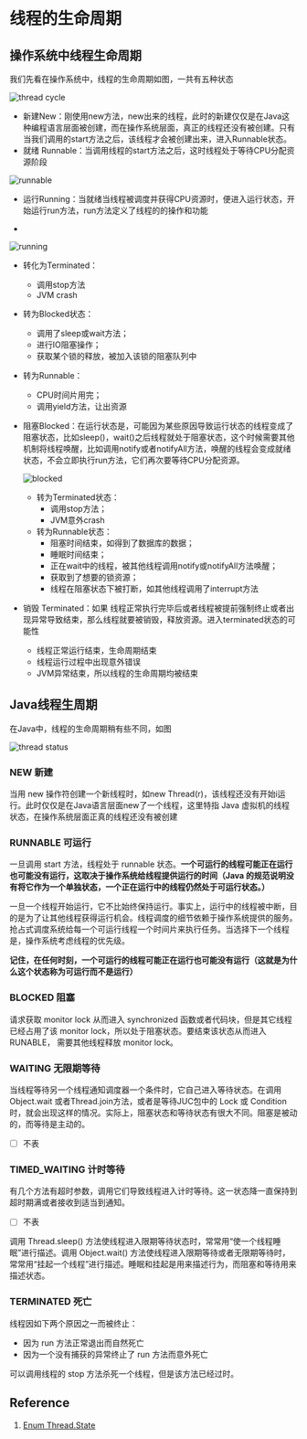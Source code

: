 # 线程的生命周期

## 操作系统中线程生命周期

我们先看在操作系统中，线程的生命周期如图，一共有五种状态

![thread cycle](https://blog-1300663127.cos.ap-shanghai.myqcloud.com/BackEnd_Notes/JavaSE/threadCycle.png)

- 新建New：刚使用new方法，new出来的线程，此时的新建仅仅是在Java这种编程语言层面被创建，而在操作系统层面，真正的线程还没有被创建。只有当我们调用的start方法之后，该线程才会被创建出来，进入Runnable状态。
- 就绪 Runnable：当调用线程的start方法之后，这时线程处于等待CPU分配资源阶段

![runnable](https://blog-1300663127.cos.ap-shanghai.myqcloud.com/BackEnd_Notes/JavaSE/runnable.png)

- 运行Running：当就绪当线程被调度并获得CPU资源时，便进入运行状态，开始运行run方法，run方法定义了线程的的操作和功能

- 
![running](https://blog-1300663127.cos.ap-shanghai.myqcloud.com/BackEnd_Notes/JavaSE/running.png)

  - 转化为Terminated：
    - 调用stop方法
    - JVM crash
  - 转为Blocked状态：
    - 调用了sleep或wait方法；
    - 进行IO阻塞操作；
    - 获取某个锁的释放，被加入该锁的阻塞队列中
  - 转为Runnable：
    - CPU时间片用完；
    - 调用yield方法，让出资源
  
- 阻塞Blocked：在运行状态是，可能因为某些原因导致运行状态的线程变成了阻塞状态，比如sleep()，wait()之后线程就处于阻塞状态，这个时候需要其他机制将线程唤醒，比如调用notify或者notifyAll方法，唤醒的线程会变成就绪状态，不会立即执行run方法，它们再次要等待CPU分配资源。

  ![blocked](https://blog-1300663127.cos.ap-shanghai.myqcloud.com/BackEnd_Notes/JavaSE/blocked.png)

  - 转为Terminated状态：
    - 调用stop方法；
    - JVM意外crash
  - 转为Runnable状态：
    - 阻塞时间结束，如得到了数据库的数据；
    - 睡眠时间结束；
    - 正在wait中的线程，被其他线程调用notify或notifyAll方法唤醒；
    - 获取到了想要的锁资源；
    - 线程在阻塞状态下被打断，如其他线程调用了interrupt方法

- 销毁 Terminated：如果 线程正常执行完毕后或者线程被提前强制终止或者出现异常导致结束，那么线程就要被销毁，释放资源。进入terminated状态的可能性
  - 线程正常运行结束，生命周期结束
  - 线程运行过程中出现意外错误
  - JVM异常结束，所以线程的生命周期均被结束

## Java线程生周期

在Java中，线程的生命周期稍有些不同，如图

![thread status](https://blog-1300663127.cos.ap-shanghai.myqcloud.com/BackEnd_Notes/JavaSE/threadStatus.png)

### NEW 新建

当用 new 操作符创建一个新线程时，如new Thread(r)，该线程还没有开始i运行。此时仅仅是在Java语言层面new了一个线程，这里特指 Java 虚拟机的线程状态，在操作系统层面正真的线程还没有被创建

### RUNNABLE 可运行

一旦调用 start 方法，线程处于 runnable 状态。**一个可运行的线程可能正在运行也可能没有运行，这取决于操作系统给线程提供运行的时间（Java 的规范说明没有将它作为一个单独状态，一个正在运行中的线程仍然处于可运行状态。）**

一旦一个线程开始运行，它不比始终保持运行。事实上，运行中的线程被中断，目的是为了让其他线程获得运行机会。线程调度的细节依赖于操作系统提供的服务。抢占式调度系统给每一个可运行线程一个时间片来执行任务。当选择下一个线程是，操作系统考虑线程的优先级。

**记住，在任何时刻，一个可运行的线程可能正在运行也可能没有运行（这就是为什么这个状态称为可运行而不是运行）**

### BLOCKED 阻塞

请求获取 monitor lock 从而进入 synchronized 函数或者代码块，但是其它线程已经占用了该 monitor lock，所以处于阻塞状态。要结束该状态从而进入 RUNABLE， 需要其他线程释放 monitor lock。

### WAITING 无限期等待

当线程等待另一个线程通知调度器一个条件时，它自己进入等待状态。在调用 Object.wait 或者Thread.join方法，或者是等待JUC包中的 Lock 或 Condition时，就会出现这样的情况。实际上，阻塞状态和等待状态有很大不同。阻塞是被动的，而等待是主动的。

- [ ] 不表

### TIMED_WAITING 计时等待

有几个方法有超时参数，调用它们导致线程进入计时等待。这一状态降一直保持到超时期满或者接收到适当到通知。

- [ ] 不表

调用 Thread.sleep() 方法使线程进入限期等待状态时，常常用“使一个线程睡眠”进行描述。调用 Object.wait() 方法使线程进入限期等待或者无限期等待时，常常用“挂起一个线程”进行描述。睡眠和挂起是用来描述行为，而阻塞和等待用来描述状态。

### TERMINATED 死亡

线程因如下两个原因之一而被终止：

- 因为 run 方法正常退出而自然死亡
- 因为一个没有捕获的异常终止了 run 方法而意外死亡

可以调用线程的 stop 方法杀死一个线程，但是该方法已经过时。

## Reference

1.  [Enum Thread.State](https://docs.oracle.com/en/java/javase/14/docs/api/java.base/java/lang/Thread.State.html)

